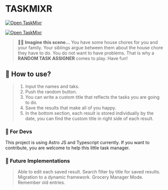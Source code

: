 # TASKMIXR

[![Open TaskMixr](https://i.ibb.co/YRMZ75z/Screen-Shot-2023-08-08-at-7-38-36-PM.png)](https://taskmixr.com)

[![Open TaskMixr](https://i.ibb.co/R35Jk1R/Screen-Shot-2023-08-08-at-7-38-42-PM.png)](https://taskmixr.com)

> 🧑‍🚀 **Imagine this scene...** You have some house chores for you and your family. Your siblings argue between them about the house chore they have to do. You do not want to have problems. That is why a **RANDOM TASK ASSIGNER** comes to play. Have fun!

## 🚀 How to use?

> 1. Input the names and taks.
> 2. Push the random button.
> 3. You can write a custom title that reflects the tasks you are going to do.
> 4. Save the results that make all of you happy.
> 5. In the bottom section, each result is stored individually by the date, you can find the custom title in right side of each result.

### 🚀 For Devs

This project is using Astro JS and Typescript currently.
If you want to contribute, you are welcome to help this little task manager.

### 🚀 Future Implementations

> Able to edit each saved result.
> Search filter by title for saved results.
> Migration to a dynamic framework.
> Grocery Manager Mode.
> Remember old entries.

<!-- Feel free to check the [Discord server](https://astro.build/chat). -->
